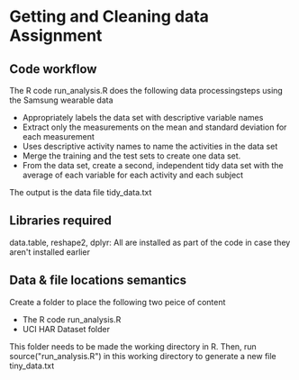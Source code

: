 # Getting and Cleaning data Assignment

## Code workflow

The R code run_analysis.R does the following data processingsteps using the Samsung wearable data
  
* Appropriately labels the data set with descriptive variable names
* Extract only the measurements on the mean and standard deviation for each measurement
* Uses descriptive activity names to name the activities in the data set
* Merge the training and the test sets to create one data set.
* From the data set, create a second, independent tidy data set with the average of each variable for each activity and each subject

The output is the data file tidy_data.txt


## Libraries required
data.table, reshape2, dplyr: All are installed as part of the code in case they aren't installed earlier

## Data & file locations semantics 
Create a folder to place the following two peice of content
* The R code run_analysis.R 
* UCI HAR Dataset folder

This folder needs to be made the working directory in R. Then, run source("run_analysis.R") in this working directory to generate a new file tiny_data.txt
